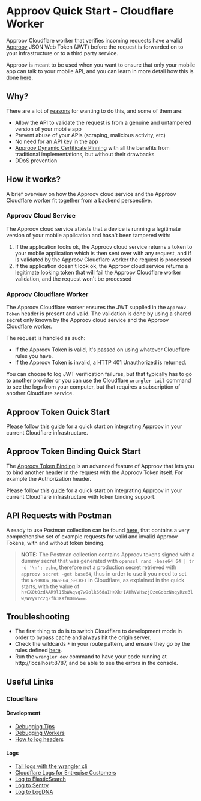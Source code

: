 # Approov Quick Start - Cloudflare Worker

Approov Cloudflare worker that verifies incoming requests have a valid [Approov](https://approov.io) JSON Web Token (JWT) before the request is forwarded on to your infrastructure or to a third party service.

Approov is meant to be used when you want to ensure that only your mobile app can talk to your mobile API, and you can learn in more detail how this is done [here](https://approov.io/approov-in-detail.html).


## Why?

There are a lot of [reasons](https://approov.io/approov-in-detail.html) for wanting to do this, and some of them are:

* Allow the API to validate the request is from a genuine and untampered version of your mobile app
* Prevent abuse of your APIs (scraping, malicious activity, etc)
* No need for an API key in the app
* [Approov Dynamic Certificate Pinning](https://approov.io/docs/latest/approov-usage-documentation/#approov-dynamic-pinning) with all the benefits from traditional implementations, but without their drawbacks
* DDoS prevention


## How it works?

A brief overview on how the Approov cloud service and the Approov Cloudflare worker fit together from a backend perspective.

### Approov Cloud Service

The Approov cloud service attests that a device is running a legitimate version of your mobile application and hasn't been tampered with:

1. If the application looks ok, the Approov cloud service returns a token to your mobile application which is then sent over with any request, and if is validated by the Approov Cloudflare worker the request is processed
2. If the application doesn't look ok, the Approov cloud service returns a legitimate looking token that will fail the Approov Cloudflare worker validation, and the request won't be processed


### Approov Cloudflare Worker

The Approov Cloudflare worker ensures the JWT supplied in the `Approov-Token` header is present and valid. The validation is done by using a shared secret only known by the Approov cloud service and the Approov Cloudflare worker.

The request is handled as such:

* If the Approov Token is valid, it's passed on using whatever Cloudflare rules you have.
* If the Approov Token is invalid, a HTTP 401 Unauthorized is returned.

You can choose to log JWT verification failures, but that typically has to go to another provider or you can use the Cloudflare `wrangler tail` command to see the logs from your computer, but that requires a subscription of another Cloudflare service.


## Approov Token Quick Start

Please follow this [guide](/workers/approov-token/README.md) for a quick start on integrating Approov in your current Cloudflare infrastructure.


## Approov Token Binding Quick Start

The [Approov Token Binding](https://approov.io/docs/latest/approov-usage-documentation/#token-binding) is an advanced feature of Approov that lets you to bind another header in the request with the Approov Token itself. For example the Authorization header.

Please follow this [guide](/workers/approov-token-binding/README.md) for a quick start on integrating Approov in your current Cloudflare infrastructure with token binding support.


## API Requests with Postman

A ready to use Postman collection can be found [here](https://raw.githubusercontent.com/approov/postman-collections/master/shapes-api/shapes-api-gateway-proxy.postman_collection.json), that contains a very comprehensive set of example requests for valid and invalid Approov Tokens, with and without token binding.

> **NOTE:** The Postman collection contains Approov tokens signed with a dummy secret that was generated with `openssl rand -base64 64 | tr -d '\n'; echo`, therefore not a production secret retrieved with `approov secret -get base64`, thus in order to use it you need to set the `APPROOV_BASE64_SECRET` in Cloudflare, as explained in the quick starts, with the value of `h+CX0tOzdAAR9l15bWAqvq7w9olk66daIH+Xk+IAHhVVHszjDzeGobzNnqyRze3lw/WVyWrc2gZfh3XXfBOmww==`.


## Troubleshooting

* The first thing to do is to switch Cloudflare to development mode in order to bypass cache and always hit the origin server.
* Check the wildcards `*` in your route pattern, and ensure they go by the rules defined [here](https://developers.cloudflare.com/workers/about/routes/).
* Run the `wrangler dev` command to have your code running at http://localhost:8787, and be able to see the errors in the console.


## Useful Links

### Cloudflare

#### Development

* [Debugging Tips](https://developers.cloudflare.com/workers/about/tips/debugging/)
* [Debugging Workers](https://dev.to/cloudflareworkers/announcing-new-tools-to-debug-your-cloudflare-workers-applications-4hn9)
* [How to log headers](https://developers.cloudflare.com/workers/about/tips/headers/)

#### Logs

* [Tail logs with the wrangler cli](https://developers.cloudflare.com/workers/tooling/wrangler/commands/#tail)
* [Cloudflare Logs for Entrepise Customers](https://www.cloudflare.com/products/cloudflare-logs/)
* [Log to ElasticSearch](https://blog.cloudflare.com/logs-from-the-edge/)
* [Log to Sentry](https://blog.cloudflare.com/dogfooding-edge-workers/)
* [Log to LogDNA](https://community.cloudflare.com/t/simple-log-collector-worker/40954)
